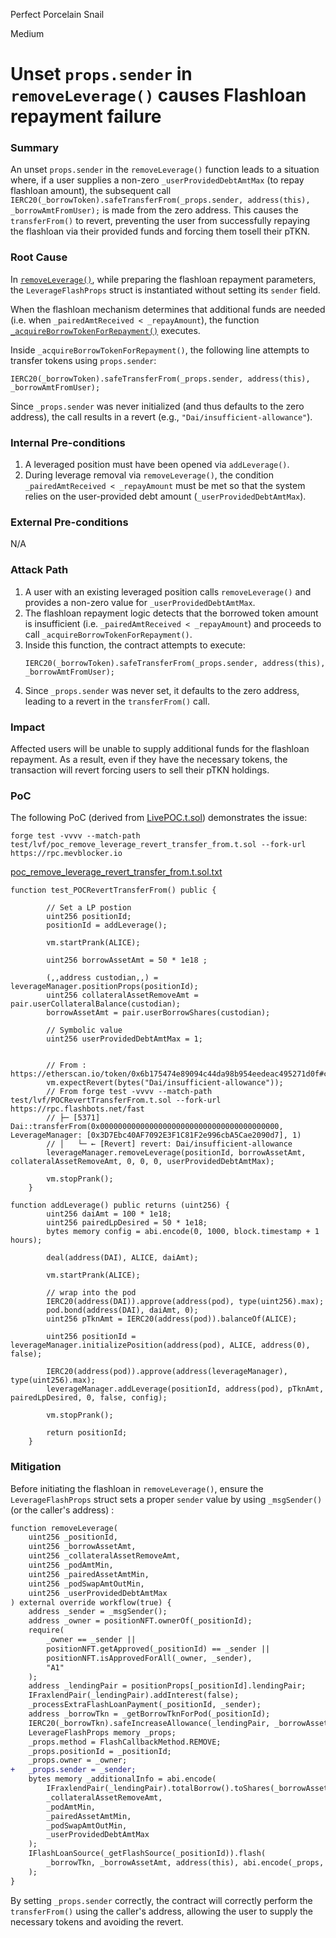 Perfect Porcelain Snail

Medium

# Unset `props.sender` in `removeLeverage()` causes Flashloan repayment failure

### Summary

An unset `props.sender` in the `removeLeverage()` function leads to a situation where, if a user supplies a non-zero `_userProvidedDebtAmtMax` (to repay flashloan amount), the subsequent call `IERC20(_borrowToken).safeTransferFrom(_props.sender, address(this), _borrowAmtFromUser);` is made from the zero address. This causes the `transferFrom()` to revert, preventing the user from successfully repaying the flashloan via their provided funds and forcing them tosell their pTKN.

### Root Cause

In [`removeLeverage()`](https://github.com/sherlock-audit/2025-01-peapods-finance/blob/main/contracts/contracts/lvf/LeverageManager.sol#L147), while preparing the flashloan repayment parameters, the `LeverageFlashProps` struct is instantiated without setting its `sender` field.

When the flashloan mechanism determines that additional funds are needed (i.e. when `_pairedAmtReceived < _repayAmount`), the function [`_acquireBorrowTokenForRepayment()`](https://github.com/sherlock-audit/2025-01-peapods-finance/blob/main/contracts/contracts/lvf/LeverageManager.sol#L388C13-L388C46) executes.  

Inside `_acquireBorrowTokenForRepayment()`, the following line attempts to transfer tokens using `props.sender`:
 
  ```solidity
  IERC20(_borrowToken).safeTransferFrom(_props.sender, address(this), _borrowAmtFromUser);
  ```
  
  Since `_props.sender` was never initialized (and thus defaults to the zero address), the call results in a revert (e.g., `"Dai/insufficient-allowance"`).


### Internal Pre-conditions

1. A leveraged position must have been opened via `addLeverage()`.
2. During leverage removal via `removeLeverage()`, the condition `_pairedAmtReceived < _repayAmount` must be met so that the system relies on the user-provided debt amount (`_userProvidedDebtAmtMax`).

### External Pre-conditions

N/A

### Attack Path

1. A user with an existing leveraged position calls `removeLeverage()` and provides a non-zero value for `_userProvidedDebtAmtMax`.
2. The flashloan repayment logic detects that the borrowed token amount is insufficient (i.e. `_pairedAmtReceived < _repayAmount`) and proceeds to call `_acquireBorrowTokenForRepayment()`.
3. Inside this function, the contract attempts to execute:
   ```solidity
   IERC20(_borrowToken).safeTransferFrom(_props.sender, address(this), _borrowAmtFromUser);
   ```
4. Since `_props.sender` was never set, it defaults to the zero address, leading to a revert in the `transferFrom()` call.

### Impact

Affected users will be unable to supply additional funds for the flashloan repayment. As a result, even if they have the necessary tokens, the transaction will revert forcing users to sell their pTKN holdings.


### PoC

The following PoC (derived from [LivePOC.t.sol](https://github.com/sherlock-audit/2025-01-peapods-finance/blob/main/contracts/test/helpers/LivePOC.t.sol)) demonstrates the issue:

`forge test -vvvv --match-path test/lvf/poc_remove_leverage_revert_transfer_from.t.sol --fork-url https://rpc.mevblocker.io`

[poc_remove_leverage_revert_transfer_from.t.sol.txt](https://github.com/user-attachments/files/18785000/poc_remove_leverage_revert_transfer_from.t.sol.txt)

```Solidity
function test_POCRevertTransferFrom() public {

        // Set a LP postion
        uint256 positionId;
        positionId = addLeverage();

        vm.startPrank(ALICE);

        uint256 borrowAssetAmt = 50 * 1e18 ;

        (,,address custodian,,) = leverageManager.positionProps(positionId);
        uint256 collateralAssetRemoveAmt = pair.userCollateralBalance(custodian); 
        borrowAssetAmt = pair.userBorrowShares(custodian);

        // Symbolic value
        uint256 userProvidedDebtAmtMax = 1;


        // From : https://etherscan.io/token/0x6b175474e89094c44da98b954eedeac495271d0f#code
        vm.expectRevert(bytes("Dai/insufficient-allowance"));
        // From forge test -vvvv --match-path test/lvf/POCRevertTransferFrom.t.sol --fork-url https://rpc.flashbots.net/fast
        // ├─ [5371] Dai::transferFrom(0x0000000000000000000000000000000000000000, LeverageManager: [0x3D7Ebc40AF7092E3F1C81F2e996cbA5Cae2090d7], 1)
        // │   └─ ← [Revert] revert: Dai/insufficient-allowance
        leverageManager.removeLeverage(positionId, borrowAssetAmt, collateralAssetRemoveAmt, 0, 0, 0, userProvidedDebtAmtMax);

        vm.stopPrank();
    }

function addLeverage() public returns (uint256) {
        uint256 daiAmt = 100 * 1e18;
        uint256 pairedLpDesired = 50 * 1e18;
        bytes memory config = abi.encode(0, 1000, block.timestamp + 1 hours);

        deal(address(DAI), ALICE, daiAmt);

        vm.startPrank(ALICE);

        // wrap into the pod
        IERC20(address(DAI)).approve(address(pod), type(uint256).max);
        pod.bond(address(DAI), daiAmt, 0);
        uint256 pTknAmt = IERC20(address(pod)).balanceOf(ALICE);

        uint256 positionId = leverageManager.initializePosition(address(pod), ALICE, address(0), false);

        IERC20(address(pod)).approve(address(leverageManager), type(uint256).max);
        leverageManager.addLeverage(positionId, address(pod), pTknAmt, pairedLpDesired, 0, false, config);

        vm.stopPrank();

        return positionId;
    }
```

### Mitigation

Before initiating the flashloan in `removeLeverage()`, ensure the `LeverageFlashProps` struct sets a proper `sender` value  by using `_msgSender()` (or the caller's address) :

```diff
function removeLeverage(
    uint256 _positionId,
    uint256 _borrowAssetAmt,
    uint256 _collateralAssetRemoveAmt,
    uint256 _podAmtMin,
    uint256 _pairedAssetAmtMin,
    uint256 _podSwapAmtOutMin,
    uint256 _userProvidedDebtAmtMax
) external override workflow(true) {
    address _sender = _msgSender();
    address _owner = positionNFT.ownerOf(_positionId);
    require(
        _owner == _sender ||
        positionNFT.getApproved(_positionId) == _sender ||
        positionNFT.isApprovedForAll(_owner, _sender),
        "A1"
    );
    address _lendingPair = positionProps[_positionId].lendingPair;
    IFraxlendPair(_lendingPair).addInterest(false);
    _processExtraFlashLoanPayment(_positionId, _sender);
    address _borrowTkn = _getBorrowTknForPod(_positionId);
    IERC20(_borrowTkn).safeIncreaseAllowance(_lendingPair, _borrowAssetAmt);
    LeverageFlashProps memory _props;
    _props.method = FlashCallbackMethod.REMOVE;
    _props.positionId = _positionId;
    _props.owner = _owner;
+   _props.sender = _sender;
    bytes memory _additionalInfo = abi.encode(
        IFraxlendPair(_lendingPair).totalBorrow().toShares(_borrowAssetAmt, false),
        _collateralAssetRemoveAmt,
        _podAmtMin,
        _pairedAssetAmtMin,
        _podSwapAmtOutMin,
        _userProvidedDebtAmtMax
    );
    IFlashLoanSource(_getFlashSource(_positionId)).flash(
        _borrowTkn, _borrowAssetAmt, address(this), abi.encode(_props, _additionalInfo)
    );
}
```

By setting `_props.sender` correctly, the contract will correctly perform the `transferFrom()` using the caller's address, allowing the user to supply the necessary tokens and avoiding the revert.